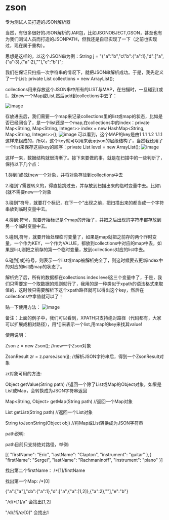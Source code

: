 # zson
专为测试人员打造的JSON解析器

当然，有很多很好的JSON解析的JAR包，比如JSONOBJECT,GSON，甚至也有为我们测试人员而打造的JSONPATH，但我还是自已实现了一下（之前也实现过，现在属于重构）。

思想是这样的，以这个JSON串为例：String j = "{\"a\":\"b\",\"c\\\"b\":{\"a\":1},\"d\":[\"a\",{\"a\":3},{\"a\":2},\"\"],\"e\":\"b\"}";

我们在保证只扫描一次字符串的情况下，就把JSON串解析成功。于是，我先定义了一个List: private List<Object> collections = new ArrayList<Object>();

collections用来存放这个JSON串中所有的LIST与MAP，在扫描时，一旦碰到{或[，就new一个Map或List,然后add到collections中去了：

![image](https://github.com/zhangfei19841004/zson/blob/master/imgs/index.png)

存放进去后，我们需要一个map来记录collections里的list或map的状态，比如是否已经闭合了，是一个list还是一个map,在collections中的index：private Map<String, Map<String, Integer>> index = new HashMap<String, Map<String, Integer>>();
![image](https://github.com/zhangfei19841004/zson/blob/master/imgs/index1.png)
可以看到，这个MAP的key是由1 1.1 1.2 1.1.1这样来组成的，所以，这个key就可以用来表示json的层级结构了，当然我还用了一个list来保存这些key的顺序：private List<String> level = new ArrayList<String>();
![image](https://github.com/zhangfei19841004/zson/blob/master/imgs/index2.png)

这样一来，数据结构就很清晰了。接下来要做的事，就是在扫描中的一些判断了，保持以下几个点：

1.碰到[或{就new一个对象，并将对象存放到collections中去

2.碰到'\\'需要转义的，得直接跳过去，并存放到扫描出来的临时变量中去。比如\\{就不需要new一个对象

3.碰到"符号，就要打个标记，在下一个"出现之前，把扫描出来的都当成一个字符串放到临时变量中去。

4.碰到:符号，就要开始标记是个map的开始了，并把之后出现的字符串都存放到另一个临时变量中去。

5.碰到,符号，就要开始处理临时变量了，如果是map就把之前存的两个昨时变量，一个作为KEY，一个作为VALUE，都放到collections中对应的map中去，如果是list,则把之前存的第一个临时变量，放到collections对应的list中去。

6.碰到]或}符号，则表示一个list或map被解析完全了，则这时候要去更新index中的对应的list或map的状态了。

解析完了后，所有的数据都在collections index level这三个变量中了，于是，我们只需要定一个取数据的规则就行了，我用的是一种类似于xpath的语法格式来取值的，这时候只需要解析下这个xpath路径就可以得出这个key，然后在collections中拿值就可以了！

贴一下使用方法：
![image](https://github.com/zhangfei19841004/zson/blob/master/imgs/index3.png)

备注：上面的例子中，我们可以看到，XPATH只支持绝对路径（代码都有，大家可以扩展成相对路径），用*[]来表示一个list,用map的key来找其value!

使用说明：

Zson z = new Zson(); //new一个Zson对象

ZsonResult zr = z.parseJson(j); //解析JSON字符串后，得到一个ZsonResult对象

zr对象可用的方法:

Object getValue(String path) //返回一个除了List或Map的Object对象，如果是List或Map，会转换成为JSON字符串返回

Map<String, Object> getMap(String path) //返回一个Map对象

List<Object> getList(String path) //返回一个List对象

String toJsonString(Object obj) //将Map或List转换成为JSON字符串


path说明:

path目前只支持绝对路径，举例:

[{ "firstName": "Eric", "lastName": "Clapton", "instrument": "guitar" },{ "firstName": "Sergei", "lastName": "Rachmaninoff", "instrument": "piano" }]

找出第二个firstName： /*[1]/firstName

找出第一个Map: /*[0]

{"a":["a"],"cb":{"a":1},"d":["a",{"a":[1,2]},{"a":2},""],"e":"b"}

"/d/*[1]/a" 会找出[1,2]

"/d/*[1]/a/*[0]" 会找出1
